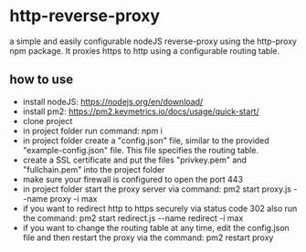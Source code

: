 # http-reverse-proxy
a simple and easily configurable nodeJS reverse-proxy using the http-proxy npm package. It proxies https to http using a configurable routing table.

## how to use
- install nodeJS: https://nodejs.org/en/download/
- install pm2: https://pm2.keymetrics.io/docs/usage/quick-start/
- clone project
- in project folder run command: npm i
- in project folder create a "config.json" file, similar to the provided "example-config.json" file. This file specifies the routing table.
- create a SSL certificate and put the files "privkey.pem" and "fullchain.pem" into the project folder
- make sure your firewall is configured to open the port 443
- in project folder start the proxy server via command: pm2 start proxy.js --name proxy -i max
- if you want to redirect http to https securely via status code 302 also run the command: pm2 start redirect.js --name redirect -i max
- if you want to change the routing table at any time, edit the config.json file and then restart the proxy via the command: pm2 restart proxy
